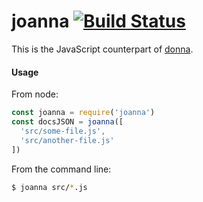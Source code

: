 # joanna [![Build Status](https://travis-ci.org/maxbrunsfeld/joanna.svg?branch=master)](https://travis-ci.org/maxbrunsfeld/joanna)

This is the JavaScript counterpart of [donna](https://github.com/atom/donna).

#### Usage

From node:

```js
const joanna = require('joanna')
const docsJSON = joanna([
  'src/some-file.js',
  'src/another-file.js'
])
```

From the command line:

```sh
$ joanna src/*.js
```
